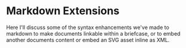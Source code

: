# Markdown Extensions

Here I'll discuss some of the syntax enhancements we've made to markdown
to make documents linkable within a briefcase, or to embed another
documents content or embed an SVG asset inline as XML.
